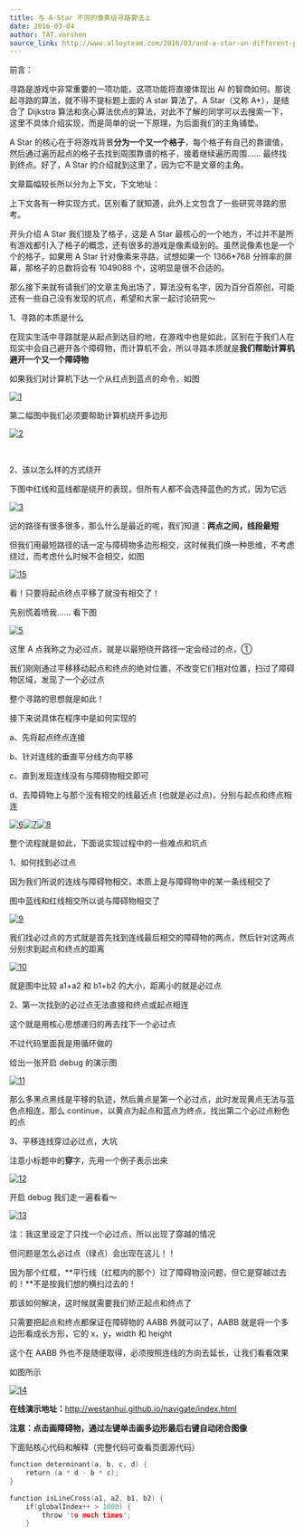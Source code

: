 ```yaml
---
title: 与 A-Star 不同的像素级寻路算法上
date: 2016-03-04
author: TAT.vorshen
source_link: http://www.alloyteam.com/2016/03/and-a-star-on-different-pixel-pathfinding-algorithm/
---
```


<!-- {% raw %} - for jekyll -->

前言：

寻路是游戏中非常重要的一项功能，这项功能将直接体现出 AI 的智商如何。那说起寻路的算法，就不得不提标题上面的 A star 算法了。A Star（又称 A\*），是结合了 Dijkstra 算法和贪心算法优点的算法，对此不了解的同学可以去搜索一下，这里不具体介绍实现，而是简单的说一下原理，为后面我们的主角铺垫。

A Star 的核心在于将游戏背景**分为一个又一个格子**，每个格子有自己的靠谱值，然后通过遍历起点的格子去找到周围靠谱的格子，接着继续遍历周围…… 最终找到终点。好了，A Star 的介绍就到这里了，因为它不是文章的主角。

文章篇幅较长所以分为上下文，下文地址：

上下文各有一种实现方式，区别看了就知道，此外上文包含了一些研究寻路的思考。

开头介绍 A Star 我们提及了格子，这是 A Star 最核心的一个地方，不过并不是所有游戏都引入了格子的概念，还有很多的游戏是像素级别的。虽然说像素也是一个个的格子，如果用 A Star 针对像素来寻路，试想如果一个 1366\*768 分辨率的屏幕，那格子的总数将会有 1049088 个，这明显是很不合适的。

那么接下来就有请我们的文章主角出场了，算法没有名字，因为百分百原创，可能还有一些自己没有发现的坑点，希望和大家一起讨论研究～

1、寻路的本质是什么

在现实生活中寻路就是从起点到达目的地，在游戏中也是如此，区别在于我们人在现实中会自己避开各个障碍物，而计算机不会，所以寻路本质就是**我们帮助计算机避开一个又一个障碍物**

如果我们对计算机下达一个从红点到蓝点的命令，如图

[![1](http://www.alloyteam.com/wp-content/uploads/2016/02/1.png)](http://www.alloyteam.com/wp-content/uploads/2016/02/1.png)

第二幅图中我们必须要帮助计算机绕开多边形

[![2](http://www.alloyteam.com/wp-content/uploads/2016/02/2.png)](http://www.alloyteam.com/wp-content/uploads/2016/02/2.png)  

 

2、该以怎么样的方式绕开

下图中红线和蓝线都是绕开的表现，但所有人都不会选择蓝色的方式，因为它远

[![3](http://www.alloyteam.com/wp-content/uploads/2016/02/3.png)](http://www.alloyteam.com/wp-content/uploads/2016/02/3.png)

远的路径有很多很多，那么什么是最近的呢，我们知道：**两点之间，线段最短**

但我们用最短路径的话一定与障碍物多边形相交，这时候我们换一种思维，不考虑绕过，而考虑什么时候不会相交，如图

[![15](http://www.alloyteam.com/wp-content/uploads/2016/02/15-300x279.png)](http://www.alloyteam.com/wp-content/uploads/2016/02/15.png)

看！只要将起点终点平移了就没有相交了！

先别慌着喷我…… 看下图

[![5](http://www.alloyteam.com/wp-content/uploads/2016/02/5.png)](http://www.alloyteam.com/wp-content/uploads/2016/02/5.png)

这里 A 点我称之为必过点，就是以最短绕开路径一定会经过的点，①

我们刚刚通过平移移动起点和终点的绝对位置，不改变它们相对位置，扫过了障碍物区域，发现了一个必过点

整个寻路的思想就是如此！

接下来说具体在程序中是如何实现的

a、先将起点终点连接

b、针对连线的垂直平分线方向平移

c、直到发现连线没有与障碍物相交即可

d、去障碍物上与那个没有相交的线最近点 (也就是必过点)，分别与起点和终点相连

[![6](http://www.alloyteam.com/wp-content/uploads/2016/02/6.png)](http://www.alloyteam.com/wp-content/uploads/2016/02/6.png)[![7](http://www.alloyteam.com/wp-content/uploads/2016/02/7.png)](http://www.alloyteam.com/wp-content/uploads/2016/02/7.png)[![8](http://www.alloyteam.com/wp-content/uploads/2016/02/8.png)](http://www.alloyteam.com/wp-content/uploads/2016/02/8.png)

整个流程就是如此，下面说实现过程中的一些难点和坑点

1、如何找到必过点

因为我们所说的连线与障碍物相交，本质上是与障碍物中的某一条线相交了

图中蓝线和红线相交所以说与障碍物相交了

[![9](http://www.alloyteam.com/wp-content/uploads/2016/02/9.png)](http://www.alloyteam.com/wp-content/uploads/2016/02/9.png)

我们找必过点的方式就是首先找到连线最后相交的障碍物的两点，然后针对这两点分别求到起点和终点的距离

[![10](http://www.alloyteam.com/wp-content/uploads/2016/02/10.png)](http://www.alloyteam.com/wp-content/uploads/2016/02/10.png)

就是图中比较 a1+a2 和 b1+b2 的大小，距离小的就是必过点

2、第一次找到的必过点无法直接和终点或起点相连

这个就是用核心思想递归的再去找下一个必过点

不过代码里面我是用循环做的

给出一张开启 debug 的演示图

[![11](http://www.alloyteam.com/wp-content/uploads/2016/02/11-235x300.png)](http://www.alloyteam.com/wp-content/uploads/2016/02/11.png)

那么多黑点黑线是平移的轨迹，然后黄点是第一个必过点，此时发现黄点无法与蓝色点相连，那么 continue，以黄点为起点和蓝点为终点，找出第二个必过点粉色的点

3、平移连线穿过必过点，大坑

注意小标题中的**穿**字，先用一个例子表示出来

[![12](http://www.alloyteam.com/wp-content/uploads/2016/02/12-192x300.png)](http://www.alloyteam.com/wp-content/uploads/2016/02/12.png)

开启 debug 我们走一遍看看～

[![13](http://www.alloyteam.com/wp-content/uploads/2016/02/13-224x300.png)](http://www.alloyteam.com/wp-content/uploads/2016/02/13.png)

注：我这里设定了只找一个必过点，所以出现了穿越的情况

但问题是怎么必过点（绿点）会出现在这儿！！

因为那个红框，**平行线（红框内的那个）过了障碍物没问题，但它是穿越过去的！**不是按我们想的横扫过去的！

那该如何解决，这时候就需要我们矫正起点和终点了

只需要把起点和终点都保证在障碍物的 AABB 外就可以了，AABB 就是将一个多边形看成长方形，它的 x，y，width 和 height

这个在 AABB 外也不是随便取得，必须按照连线的方向去延长，让我们看看效果

如图所示

[![14](http://www.alloyteam.com/wp-content/uploads/2016/02/14-152x300.png)](http://www.alloyteam.com/wp-content/uploads/2016/02/14.png)

**在线演示地址：**<http://westanhui.github.io/navigate/index.html>

**注意：点击画障碍物，通过左键单击画多边形最后右键自动闭合图像**

下面贴核心代码和解释（完整代码可查看页面源代码）

```c
function determinant(a, b, c, d) {
    return (a * d - b * c);
}
 
function isLineCross(a1, a2, b1, b2) {
    if(globalIndex++ > 1000) {
        throw 'to much times';
    }
```


<!-- {% endraw %} - for jekyll -->